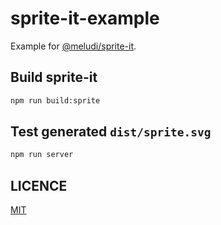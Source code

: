 # sprite-it-example

Example for [@meludi/sprite-it](https://github.com/meludi/sprite-it/).

## Build sprite-it

```sh
npm run build:sprite
```

## Test generated `dist/sprite.svg`

```sh
npm run server
```

## LICENCE

[MIT](../LICENCE)
